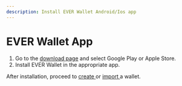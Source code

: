 ```yaml
---
description: Install EVER Wallet Android/Ios app
---
```


# EVER Wallet App

1. Go to the [download page](https://everwallet.net/) and select Google Play or Apple Store.
2. Install EVER Wallet in the appropriate app.

After installation, proceed to [create ](../creating-a-new-wallet/creating-a-new-wallet-extension.md)or [import ](../sign-in-with-existing-seed-phrase/sign-in-with-existing-seed-phrase-extension.md)a wallet.
